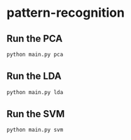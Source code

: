 # pattern-recognition

## Run the PCA

```bash
python main.py pca
```

## Run the LDA

```bash
python main.py lda
```

## Run the SVM

```bash
python main.py svm
```
